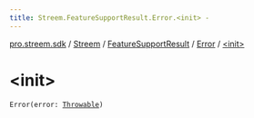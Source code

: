 ```yaml
---
title: Streem.FeatureSupportResult.Error.<init> - 
---
```


[pro.streem.sdk](../../../index.html) / [Streem](../../index.html) / [FeatureSupportResult](../index.html) / [Error](index.html) / [&lt;init&gt;](./-init-.html)

# &lt;init&gt;

`Error(error: `[`Throwable`](https://kotlinlang.org/api/latest/jvm/stdlib/kotlin/-throwable/index.html)`)`